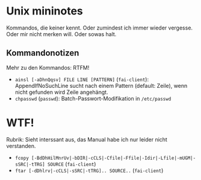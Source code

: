 # Unix mininotes

Kommandos, die keiner kennt.  Oder zumindest ich immer wieder vergesse.  Oder mir nicht merken will.  Oder sowas halt.

## Kommandonotizen

Mehr zu den Kommandos: RTFM!

- `ainsl [-aDhnQqsv] FILE LINE [PATTERN]` (`fai-client`): AppendIfNoSuchLine sucht nach einem Pattern (default: Zeile), wenn nicht gefunden wird Zeile angehängt.
- `chpasswd` (`passwd`): Batch-Passwort-Modifikation in `/etc/passwd`

# WTF!

Rubrik: Sieht interssant aus, das Manual habe ich nur leider nicht verstanden.

- `fcopy [-BdDhHilMnrUv|-bDIR|-cCLS|-Cfile|-Ffile|-Idir|-Lfile|-mUGM|-sSRC|-tTRG] SOURCE` (`fai-client`)
- `ftar [-dDhlrv|-cCLS|-sSRC|-tTRG].. SOURCE..` (`fai-client`)
